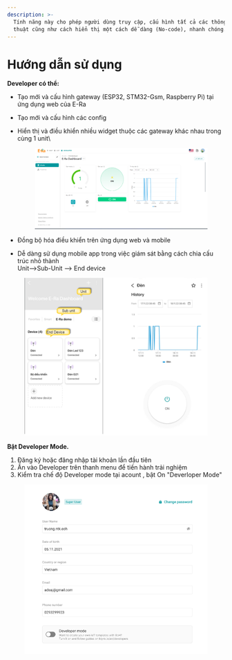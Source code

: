 ```yaml
---
description: >-
  Tính năng này cho phép người dùng truy cập, cấu hình tất cả các thông số kỹ
  thuật cũng như cách hiển thị một cách dễ dàng (No-code), nhanh chóng.
---
```


# Hướng dẫn sử dụng



**Developer có thể:**

* Tạo mới và cấu hình gateway (ESP32, STM32-Gsm, Raspberry Pi) tại ứng dụng web của E-Ra
* Tạo mới và cấu hình các config&#x20;
*   Hiển thị và điều khiển nhiều widget thuộc các gateway khác nhau trong cùng 1 unit\


    <figure><img src="../.gitbook/assets/image (3) (6).png" alt=""><figcaption></figcaption></figure>
* Đồng bộ hóa điều khiển trên ứng dụng web và mobile
* Dễ dàng sử dụng mobile app trong việc giám sát bằng cách chia cấu trúc nhỏ thành \
  Unit-->Sub-Unit --> End device

<figure><img src="../.gitbook/assets/image (14).png" alt=""><figcaption></figcaption></figure>

**Bật Developer Mode.**

1. Đăng ký hoặc đăng nhập tài khoản lần đầu tiên
2. Ấn vào Developer trên thanh menu để tiến hành trải nghiệm
3. Kiểm tra chế độ Developer mode tại acount , bật On "Deverloper Mode"

<figure><img src="../.gitbook/assets/Screen Shot 2022-07-22 at 14.08.29.png" alt=""><figcaption></figcaption></figure>

